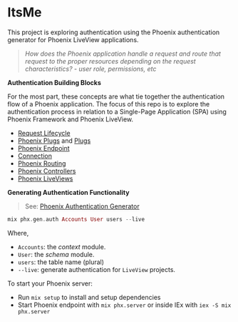 # ItsMe

This project is exploring authentication using the Phoenix authentication generator for Phoenix LiveView applications.

> *How does the Phoenix application handle a request and route that request to the proper resources depending on the request characteristics? - user role, permissions, etc*

**Authentication Building Blocks**

For the most part, these concepts are what tie together the authentication flow of a Phoenix application. The focus of this repo is to explore the authentication process in relation to a Single-Page Application (SPA) using Phoenix Framework and Phoenix LiveView.

- [Request Lifecycle](https://hexdocs.pm/phoenix/request_lifecycle.html)
- [Phoenix Plugs](https://hexdocs.pm/phoenix/plug.html) and [Plugs](https://hexdocs.pm/plug/1.15.3/Plug.html)
- [Phoenix Endpoint](https://hexdocs.pm/phoenix/Phoenix.Endpoint.html)
- [Connection](https://hexdocs.pm/plug/1.15.3/Plug.Conn.html)
- [Phoenix Routing](https://hexdocs.pm/phoenix/routing.html)
- [Phoenix Controllers](https://hexdocs.pm/phoenix/controllers.html)
- [Phoenix LiveViews](https://hexdocs.pm/phoenix_live_view/Phoenix.LiveView.html)

**Generating Authentication Functionality**

> See: [Phoenix Authentication Generator](https://hexdocs.pm/phoenix/mix_phx_gen_auth.html)

```Elixir
mix phx.gen.auth Accounts User users --live
```

Where,

- `Accounts`: the *context* module.
- `User`: the *schema* module.
- `users`: the table name (plural)
- `--live`: generate authentication for `LiveView` projects.

To start your Phoenix server:

- Run `mix setup` to install and setup dependencies
- Start Phoenix endpoint with `mix phx.server` or inside IEx with `iex -S mix phx.server`
